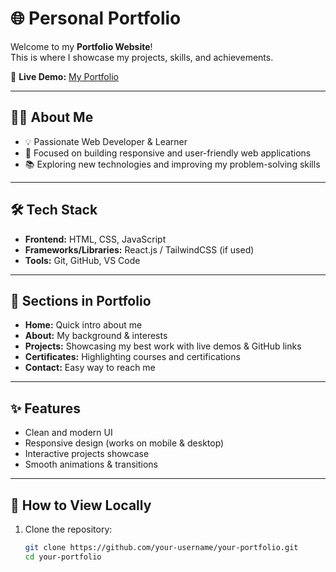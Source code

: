 # 🌐 Personal Portfolio

Welcome to my **Portfolio Website**!  
This is where I showcase my projects, skills, and achievements.  

🔗 **Live Demo:** [My Portfolio](https://green-88.github.io/Portfolio/)  

---

## 👨‍💻 About Me
- 💡 Passionate Web Developer & Learner  
- 🚀 Focused on building responsive and user-friendly web applications  
- 📚 Exploring new technologies and improving my problem-solving skills  

---

## 🛠️ Tech Stack
- **Frontend:** HTML, CSS, JavaScript  
- **Frameworks/Libraries:** React.js / TailwindCSS (if used)  
- **Tools:** Git, GitHub, VS Code  

---

## 📂 Sections in Portfolio
- **Home:** Quick intro about me  
- **About:** My background & interests  
- **Projects:** Showcasing my best work with live demos & GitHub links  
- **Certificates:** Highlighting courses and certifications  
- **Contact:** Easy way to reach me  

---

## ✨ Features
- Clean and modern UI  
- Responsive design (works on mobile & desktop)  
- Interactive projects showcase  
- Smooth animations & transitions  

---

## 🚀 How to View Locally
1. Clone the repository:
   ```bash
   git clone https://github.com/your-username/your-portfolio.git
   cd your-portfolio

